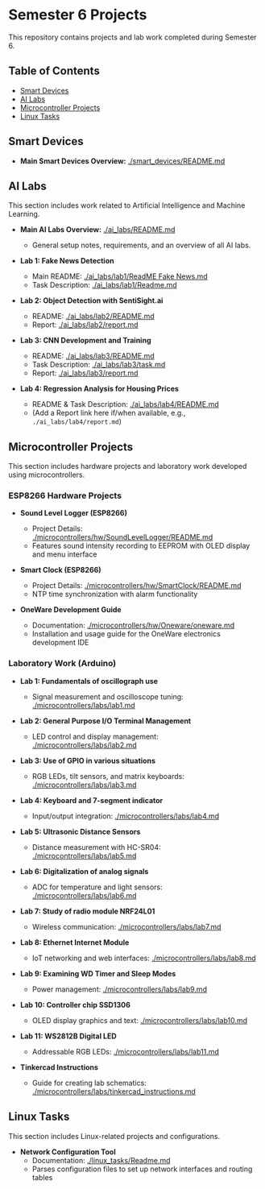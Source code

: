 # Semester 6 Projects

This repository contains projects and lab work completed during Semester 6.

## Table of Contents

- [Smart Devices](#smart-devices)
- [AI Labs](#ai-labs)
- [Microcontroller Projects](#microcontroller-projects)
- [Linux Tasks](#linux-tasks)

## Smart Devices

- **Main Smart Devices Overview:** [./smart_devices/README.md](./smart_devices/README.md)

## AI Labs

This section includes work related to Artificial Intelligence and Machine Learning.

-   **Main AI Labs Overview:** [./ai_labs/README.md](./ai_labs/README.md)
    -   General setup notes, requirements, and an overview of all AI labs.

-   **Lab 1: Fake News Detection**
    -   Main README: [./ai_labs/lab1/ReadME Fake News.md](./ai_labs/lab1/ReadME%20Fake%20News.md)
    -   Task Description: [./ai_labs/lab1/Readme.md](./ai_labs/lab1/Readme.md)

-   **Lab 2: Object Detection with SentiSight.ai**
    -   README: [./ai_labs/lab2/README.md](./ai_labs/lab2/README.md)
    -   Report: [./ai_labs/lab2/report.md](./ai_labs/lab2/report.md)

-   **Lab 3: CNN Development and Training**
    -   README: [./ai_labs/lab3/README.md](./ai_labs/lab3/README.md)
    -   Task Description: [./ai_labs/lab3/task.md](./ai_labs/lab3/task.md)
    -   Report: [./ai_labs/lab3/report.md](./ai_labs/lab3/report.md)

-   **Lab 4: Regression Analysis for Housing Prices**
    -   README & Task Description: [./ai_labs/lab4/README.md](./ai_labs/lab4/README.md)
    -   (Add a Report link here if/when available, e.g., `./ai_labs/lab4/report.md`)

## Microcontroller Projects

This section includes hardware projects and laboratory work developed using microcontrollers.

### ESP8266 Hardware Projects

-   **Sound Level Logger (ESP8266)**
    -   Project Details: [./microcontrollers/hw/SoundLevelLogger/README.md](./microcontrollers/hw/SoundLevelLogger/README.md)
    -   Features sound intensity recording to EEPROM with OLED display and menu interface

-   **Smart Clock (ESP8266)**
    -   Project Details: [./microcontrollers/hw/SmartClock/README.md](./microcontrollers/hw/SmartClock/README.md)
    -   NTP time synchronization with alarm functionality

-   **OneWare Development Guide**
    -   Documentation: [./microcontrollers/hw/Oneware/oneware.md](./microcontrollers/hw/Oneware/oneware.md)
    -   Installation and usage guide for the OneWare electronics development IDE

### Laboratory Work (Arduino)

-   **Lab 1: Fundamentals of oscillograph use**
    -   Signal measurement and oscilloscope tuning: [./microcontrollers/labs/lab1.md](./microcontrollers/labs/lab1.md)

-   **Lab 2: General Purpose I/O Terminal Management**
    -   LED control and display management: [./microcontrollers/labs/lab2.md](./microcontrollers/labs/lab2.md)

-   **Lab 3: Use of GPIO in various situations**
    -   RGB LEDs, tilt sensors, and matrix keyboards: [./microcontrollers/labs/lab3.md](./microcontrollers/labs/lab3.md)

-   **Lab 4: Keyboard and 7-segment indicator**
    -   Input/output integration: [./microcontrollers/labs/lab4.md](./microcontrollers/labs/lab4.md)

-   **Lab 5: Ultrasonic Distance Sensors**
    -   Distance measurement with HC-SR04: [./microcontrollers/labs/lab5.md](./microcontrollers/labs/lab5.md)

-   **Lab 6: Digitalization of analog signals**
    -   ADC for temperature and light sensors: [./microcontrollers/labs/lab6.md](./microcontrollers/labs/lab6.md)

-   **Lab 7: Study of radio module NRF24L01**
    -   Wireless communication: [./microcontrollers/labs/lab7.md](./microcontrollers/labs/lab7.md)

-   **Lab 8: Ethernet Internet Module**
    -   IoT networking and web interfaces: [./microcontrollers/labs/lab8.md](./microcontrollers/labs/lab8.md)

-   **Lab 9: Examining WD Timer and Sleep Modes**
    -   Power management: [./microcontrollers/labs/lab9.md](./microcontrollers/labs/lab9.md)

-   **Lab 10: Controller chip SSD1306**
    -   OLED display graphics and text: [./microcontrollers/labs/lab10.md](./microcontrollers/labs/lab10.md)

-   **Lab 11: WS2812B Digital LED**
    -   Addressable RGB LEDs: [./microcontrollers/labs/lab11.md](./microcontrollers/labs/lab11.md)

-   **Tinkercad Instructions**
    -   Guide for creating lab schematics: [./microcontrollers/labs/tinkercad_instructions.md](./microcontrollers/labs/tinkercad_instructions.md)

## Linux Tasks

This section includes Linux-related projects and configurations.

-   **Network Configuration Tool**
    -   Documentation: [./linux_tasks/Readme.md](./linux_tasks/Readme.md)
    -   Parses configuration files to set up network interfaces and routing tables
